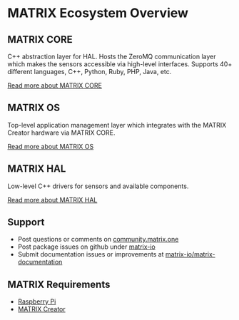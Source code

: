 # MATRIX Ecosystem Overview

## MATRIX CORE
C++ abstraction layer for HAL. Hosts the ZeroMQ communication layer which makes the sensors accessible via high-level interfaces. Supports 40+ different languages, C++, Python, Ruby, PHP, Java, etc. 

[Read more about MATRIX CORE](matrix-core/overview.md)

## MATRIX OS
Top-level application management layer which integrates with the MATRIX Creator hardware via MATRIX CORE.

[Read more about MATRIX OS](matrix-os/overview.md)

## MATRIX HAL
Low-level C++ drivers for sensors and available components.

[Read more about MATRIX HAL](matrix-hal/overview.md)

## Support
* Post questions or comments on [community.matrix.one](http://community.matrix.one/)
* Post package issues on github under [matrix-io](https://github.com/matrix-io)
* Submit documentation issues or improvements at [matrix-io/matrix-documentation](https://github.com/matrix-io/matrix-documentation)

## MATRIX Requirements
* [Raspberry Pi](https://www.raspberrypi.org)
* [MATRIX Creator](https://creator.matrix.one)

